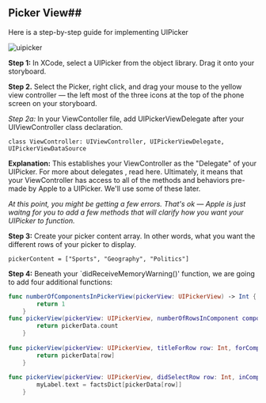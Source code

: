 ## Picker View##

Here is a step-by-step guide for implementing UIPicker

![uipicker](http://bencoffman.com/blog/content/binary/iOS%20Simulator.jpg)

**Step 1:** In XCode, select a UIPicker from the object library.  Drag it onto your storyboard.

**Step 2.** Select the Picker, right click, and drag your mouse to the yellow view controller — the left most of the three icons at the top of the phone screen on your storyboard. 

*Step 2a:* In your ViewContoller file, add UIPickerViewDelegate after your UIViewController class declaration. 

`class ViewController: UIViewController, UIPickerViewDelegate, UIPickerViewDataSource`

**Explanation:**  This establishes your ViewController as the "Delegate" of your UIPicker.  For more about delegates , read here.  Ultimately, it means that your ViewController has access to all of the methods and behaviors pre-made by Apple to a UIPicker.  We'll use some of these later.

*At this point, you might be getting a few errors.  That's ok — Apple is just waitng for you to add a few methods that will clarify how you want your UIPicker to function.*

**Step 3:** Create your picker content array.  In other words, what you want the different rows of your picker to display. 

`pickerContent = ["Sports", "Geography", "Politics"]`

**Step 4:** Beneath your `didReceiveMemoryWarning()' function, we are going to add four additional functions:

```swift
func numberOfComponentsInPickerView(pickerView: UIPickerView) -> Int {
        return 1
    }
func pickerView(pickerView: UIPickerView, numberOfRowsInComponent component: Int) -> Int {
        return pickerData.count
    }
    
func pickerView(pickerView: UIPickerView, titleForRow row: Int, forComponent component: Int) -> String? {
        return pickerData[row]
    }
    
func pickerView(pickerView: UIPickerView, didSelectRow row: Int, inComponent component: Int) {
        myLabel.text = factsDict[pickerData[row]]
    }
```
